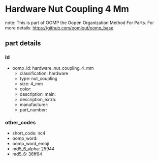 # Hardware Nut Coupling 4 Mm  

note: This is part of OOMP the Oopen Organization Method For Parts. For more details: https://github.com/oomlout/oomp_base

##  part details





### id
* oomp_id: hardware_nut_coupling_4_mm
  * classification: hardware
  * type: nut_coupling
  * size: 4_mm
  * color: 
  * description_main: 
  * description_extra: 
  * manufacturer: 
  * part_number: 

### other_codes
* short_code: nc4
* oomp_word: 
* oomp_word_emoji 
* md5_6_alpha: 25944
* md5_6: 36ff64